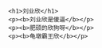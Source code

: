 <table border="0">
 
      <h1>刘业欣</h1>
      <p><b>刘业欣是傻逼</b></p>
      <p><b>肥硕的欣狗呀</b></p>
      <p><b>龟墩霸王欣</b></p>
      
    
    
 
